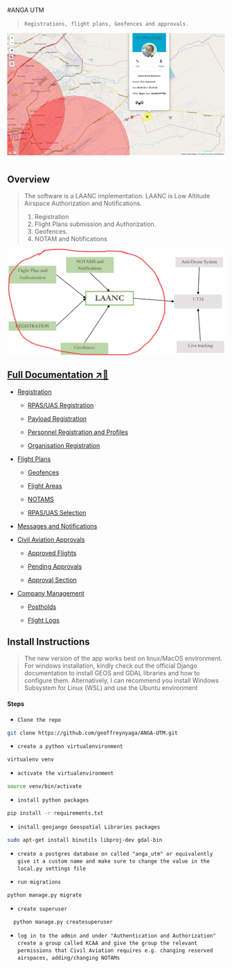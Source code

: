 #ANGA UTM

> `Registrations, flight plans, Geofences and approvals.`

![Anga UTM](screenshots/main.png)

## Overview

> The software is a LAANC implementation. LAANC is Low Altitude Airspace Authorization and Notifications.
>
> 1. Registration
> 2. Flight Plans submission and Authorization.
> 3. Geofences.
> 4. NOTAM and Notifications

![Anga UTM Sketch Diagram](screenshots/sketch.png)

## [Full Documentation ↗️🔗](https://competent-wescoff-227917.netlify.com/)

- [Registration](registration.md)


    - [RPAS/UAS Registration](registration.md#rpas-registration)

    - [Payload Registration](registration.md#payload-registration)

    - [Personnel Registration and Profiles](registration.md#personnel-registration-and-profiles)

    - [Organisation Registration](registration.md#organization-registration)

- [Flight Plans](flight-plans.md)


    - [Geofences](flight-plans.md#geofences)

    - [Flight Areas](flight-plans.md#flight-areas)

    - [NOTAMS](flight-plans.md#notams)

    - [RPAS/UAS Selection](flight-plans.md#rpasuas-selection)

- [Messages and Notifications](messages.md)
- [Civil Aviation Approvals](approvals.md)


    - [Approved Flights](approvals.md#requested-flight-approvals-list)

    - [Pending Approvals](approvals.md#requested-flight-details-page)

    - [Approval Section](approvals.md#approval-section)

- [Company Management](company.md)


    - [Postholds](company.md#my-postholds)

    - [Flight Logs](company.md#flight-logs)

## Install Instructions

> The new version of the app works best on linux/MacOS environment. For windows installation, kindly check out the official Django documentation to install GEOS and GDAL libraries and how to configure them. Alternatively, I can recommend you install Windows Subsystem for Linux (WSL) and use the Ubuntu environment

#### Steps

- `Clone the repo`

```bash
git clone https://github.com/geoffreynyaga/ANGA-UTM.git
```

- `create a python virtualenvironment`

```bash
virtualenv venv
```

- `activate the virtualenvironment`

```bash
source venv/bin/activate
```

- `install python packages`

```bash
pip install -r requirements.txt
```

- `install geojango Geospatial Libraries packages`

```bash
sudo apt-get install binutils libproj-dev gdal-bin
```

- `create a postgres database on called "anga_utm" or equivalently give it a custom name and make sure to change the value in the local.py settings file`

- `run migrations`

```bash
python manage.py migrate
```

- `create superuser`

```bash
  python manage.py createsuperuser
```

- `log in to the admin and under "Authentication and Authorization" create a group called KCAA and give the group the relevant permissions that Civil Aviation requires e.g. changing reserved airspaces, adding/changing NOTAMs`
